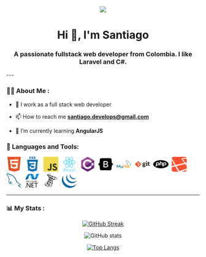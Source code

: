 <div id="header" align="center">
    <img src="https://media.giphy.com/media/Rpl1sod1vCXK0L2SUN/giphy.gif" width="200" />
    <h1 align="center">Hi 👋, I'm Santiago</h1>
    <h3 align="center">A passionate fullstack web developer from Colombia. I like Laravel and C#.</h3>
</div>
---

### 👨‍💻 About Me :

- 📝 I work as a full stack web developer

- 📫 How to reach me **santiago.develops@gmail.com**

- 🌱 I’m currently learning **AngularJS**


<div align="left">
    <h3>🔨 Languages and Tools:</h3>
    <div>
        <img src="https://github.com/devicons/devicon/blob/master/icons/html5/html5-original.svg" title="HTML5" alt="HTML" width="40" height="40"/>&nbsp;
        <img src="https://github.com/devicons/devicon/blob/master/icons/css3/css3-plain-wordmark.svg"  title="CSS3" alt="CSS" width="40" height="40"/>&nbsp;
        <img src="https://github.com/devicons/devicon/blob/master/icons/javascript/javascript-original.svg" title="JavaScript" alt="JavaScript" width="40" height="40"/>&nbsp;
        <img src="https://github.com/devicons/devicon/blob/master/icons/react/react-original-wordmark.svg" title="React" alt="React" width="40" height="40"/>&nbsp;
        <img src="https://github.com/devicons/devicon/blob/master/icons/csharp/csharp-original.svg" title="React" alt="React" width="40" height="40"/>&nbsp;
        <img src="https://github.com/devicons/devicon/blob/master/icons/bootstrap/bootstrap-plain.svg" title="Bootstrap" alt="Bootstrap" width="40" height="40"/>&nbsp;
        <img src="https://github.com/devicons/devicon/blob/master/icons/mysql/mysql-original-wordmark.svg" title="MySQL"  alt="MySQL" width="40" height="40"/>&nbsp;
        <img src="https://github.com/devicons/devicon/blob/master/icons/git/git-original-wordmark.svg" title="Git" **alt="Git" width="40" height="40"/>&nbsp;
        <img src="https://github.com/devicons/devicon/blob/master/icons/php/php-plain.svg" title="Git" **alt="Git" width="40" height="40"/>&nbsp;
        <img src="https://github.com/devicons/devicon/blob/master/icons/laravel/laravel-plain.svg" title="Git" **alt="Git" width="40" height="40"/>&nbsp;
        <img src="https://github.com/devicons/devicon/blob/master/icons/mysql/mysql-plain.svg" title="Git" **alt="Git" width="40" height="40"/>&nbsp;
        <img src="https://github.com/devicons/devicon/blob/master/icons/dot-net/dot-net-original-wordmark.svg" title="Git" **alt="Git" width="40" height="40"/>&nbsp;
        <img src="https://github.com/devicons/devicon/blob/master/icons/microsoftsqlserver/microsoftsqlserver-plain.svg" title="Git" **alt="Git" width="40" height="40"/>&nbsp;
        <img src="https://github.com/devicons/devicon/blob/master/icons/jquery/jquery-original.svg" title="Git" **alt="Git" width="40" height="40"/>&nbsp;
    </div>
</div>

---

### 📊 My Stats :
<div align="center">
    
[![GitHub Streak](http://github-readme-streak-stats.herokuapp.com?user=psycotick&theme=highcontrast)](https://git.io/streak-stats)

![GitHub stats](https://github-readme-stats.vercel.app/api?username=psycotick&show_icons=true&theme=highcontrast)

[![Top Langs](https://github-readme-stats.vercel.app/api/top-langs/?username=psycotick&theme=highcontrast)](https://github.com/anuraghazra/github-readme-stats)
</div>

